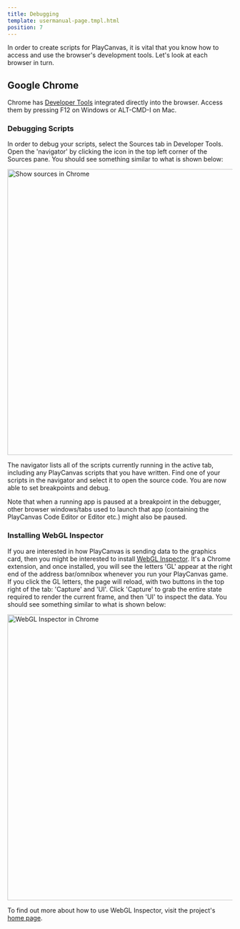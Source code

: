 ```yaml
---
title: Debugging
template: usermanual-page.tmpl.html
position: 7
---
```


In order to create scripts for PlayCanvas, it is vital that you know how to access and use the browser's development tools. Let's look at each browser in turn.

## Google Chrome

Chrome has [Developer Tools](https://developer.chrome.com/devtools) integrated directly into the browser. Access them by pressing F12 on Windows or ALT-CMD-I on Mac.

### Debugging Scripts

In order to debug your scripts, select the Sources tab in Developer Tools. Open the 'navigator' by clicking the icon in the top left corner of the Sources pane. You should see something similar to what is shown below:

<img alt="Show sources in Chrome" width="640" src="/images/platform/browser_chrome_view_sources.png"></img>

The navigator lists all of the scripts currently running in the active tab, including any PlayCanvas scripts that you have written. Find one of your scripts in the navigator and select it to open the source code. You are now able to set breakpoints and debug.

<div class="alert alert-info">
Note that when a running app is paused at a breakpoint in the debugger, other browser windows/tabs used to launch that app (containing the PlayCanvas Code Editor or Editor etc.) might also be paused.
</div>

### Installing WebGL Inspector

If you are interested in how PlayCanvas is sending data to the graphics card, then you might be interested to install [WebGL Inspector](https://chrome.google.com/webstore/detail/ogkcjmbhnfmlnielkjhedpcjomeaghda?utm_source=chrome-ntp-icon). It's a Chrome extension, and once installed, you will see the letters 'GL' appear at the right end of the address bar/omnibox whenever you run your PlayCanvas game. If you click the GL letters, the page will reload, with two buttons in the top right of the tab: 'Capture' and 'UI'. Click 'Capture' to grab the entire state required to render the current frame, and then 'UI' to inspect the data. You should see something similar to what is shown below:

<img alt="WebGL Inspector in Chrome" width="640" src="/images/platform/browser_chrome_webgl_inspector.jpg"></img>

To find out more about how to use WebGL Inspector, visit the project's [home page](http://benvanik.github.com/WebGL-Inspector/).

